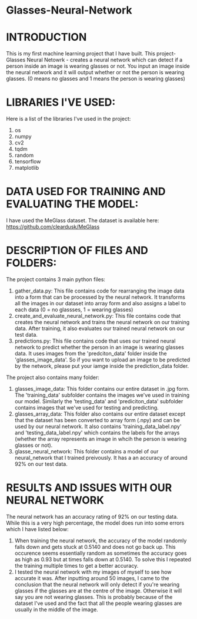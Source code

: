 # Glasses-Neural-Network

# INTRODUCTION
This is my first machine learning project that I have built.
This project- Glasses Neural Netowrk - creates a neural network which can detect if a person inside an image is wearing glasses or not.
You input an image inside the neural network and it will output whether or not the person is wearing glasses. (0 means no glasses and 1 means the person is wearing glasses)

# LIBRARIES I'VE USED:
Here is a list of the libraries I've used in the project:
 1. os
 2. numpy
 3. cv2
 4. tqdm
 5. random
 6. tensorflow
 7. matplotlib

# DATA USED FOR TRAINING AND EVALUATING THE MODEL:
I have used the MeGlass dataset. The dataset is available here: https://github.com/cleardusk/MeGlass

# DESCRIPTION OF FILES AND FOLDERS:
The project contains 3 main python files:
 1. gather_data.py: This file contains code for rearranging the image data into a form that can be processed by the neural network. It transforms all the images in our dataset      into array form and also assigns a label to each data (0 = no glassses, 1 = wearing glasses)
 2. create_and_evaluate_neural_network.py: This file contains code that creates the neural network and trains the neural network on our training data. After training, it also evaluates our trained neural network on our test data.
 3. predictions.py: This file contains code that uses our trained neural network to predict whether the person in an image is wearing glasses data. It uses images from the 'predciton_data' folder inside the 'glasses_image_data'. So if you want to upload an image to be predicted by the network, please put your iamge inside the prediction_data folder.
 
The project also contains many folder:
 1. glasses_image_data: This folder contains our entire dataset in .jpg form. The 'training_data' subfolder contains the images we've used in training our model. Similarly the 'testing_data' and 'prediciton_data' subfolder contains images that we've used for testing and predicting.
 2. glasses_array_data: This folder also contains our entire dataset except that the dataset has been converted to array form (.npy) and can be used by our neural network. It also contains 'training_data_label.npy' and 'testing_data_label.npy' which contains the labels for the arrays (whether the array represents an image in whcih the person is wearing glasses or not).
 3. glasse_neural_network: This folder contains a model of our neural_network that I trained preivously. It has a an accuracy of around 92% on our test data.
 
 # RESULTS AND ISSUES WITH OUR NEURAL NETWORK
 The neural network has an accuracy rating of 92% on our testing data. While this is a very high percentage, the model does run into some errors which I have listed below:
 1. When training the neural network, the accuracy of the model randomly falls down and gets stuck at 0.5140 and does not go back up. This occurence seems essentially random as sometimes the accuracy goes as high as 0.93 but at times falls down at 0.5140. To solve this I repeated the training multiple times to get a better accuracy.
 2. I tested the neural network with my images of myself to see how accurate it was. After inputting around 50 images, I came to the conclusion that the neural network will only detect if you're wearing glasses if the glasses are at the centre of the image. Otherwise it will say you are not wearing glasses. This is probably because of the dataset I've used and the fact that all the people wearing glasses are usually in the middle of the image.
